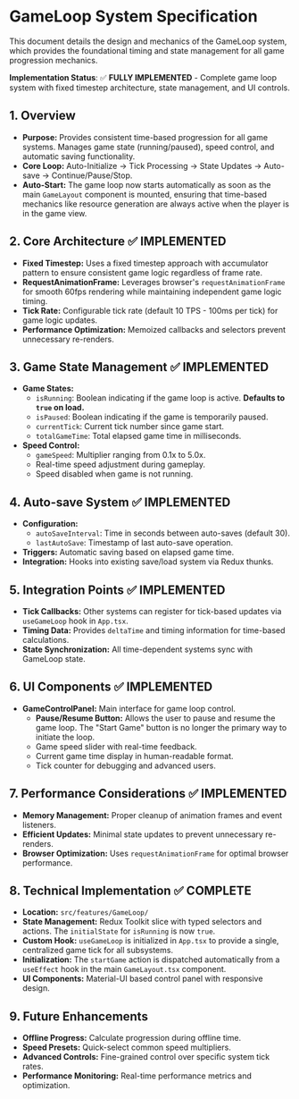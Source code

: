 # GameLoop System Specification

This document details the design and mechanics of the GameLoop system, which provides the foundational timing and state management for all game progression mechanics.

**Implementation Status**: ✅ **FULLY IMPLEMENTED** - Complete game loop system with fixed timestep architecture, state management, and UI controls.

## 1. Overview

*   **Purpose:** Provides consistent time-based progression for all game systems. Manages game state (running/paused), speed control, and automatic saving functionality.
*   **Core Loop:** Auto-Initialize -> Tick Processing -> State Updates -> Auto-save -> Continue/Pause/Stop.
*   **Auto-Start:** The game loop now starts automatically as soon as the main `GameLayout` component is mounted, ensuring that time-based mechanics like resource generation are always active when the player is in the game view.

## 2. Core Architecture ✅ IMPLEMENTED

*   **Fixed Timestep:** Uses a fixed timestep approach with accumulator pattern to ensure consistent game logic regardless of frame rate.
*   **RequestAnimationFrame:** Leverages browser's `requestAnimationFrame` for smooth 60fps rendering while maintaining independent game logic timing.
*   **Tick Rate:** Configurable tick rate (default 10 TPS - 100ms per tick) for game logic updates.
*   **Performance Optimization:** Memoized callbacks and selectors prevent unnecessary re-renders.

## 3. Game State Management ✅ IMPLEMENTED

*   **Game States:**
    *   `isRunning`: Boolean indicating if the game loop is active. **Defaults to `true` on load.**
    *   `isPaused`: Boolean indicating if the game is temporarily paused.
    *   `currentTick`: Current tick number since game start.
    *   `totalGameTime`: Total elapsed game time in milliseconds.
*   **Speed Control:**
    *   `gameSpeed`: Multiplier ranging from 0.1x to 5.0x.
    *   Real-time speed adjustment during gameplay.
    *   Speed disabled when game is not running.

## 4. Auto-save System ✅ IMPLEMENTED

*   **Configuration:**
    *   `autoSaveInterval`: Time in seconds between auto-saves (default 30).
    *   `lastAutoSave`: Timestamp of last auto-save operation.
*   **Triggers:** Automatic saving based on elapsed game time.
*   **Integration:** Hooks into existing save/load system via Redux thunks.

## 5. Integration Points ✅ IMPLEMENTED

*   **Tick Callbacks:** Other systems can register for tick-based updates via `useGameLoop` hook in `App.tsx`.
*   **Timing Data:** Provides `deltaTime` and timing information for time-based calculations.
*   **State Synchronization:** All time-dependent systems sync with GameLoop state.

## 6. UI Components ✅ IMPLEMENTED

*   **GameControlPanel:** Main interface for game loop control.
    *   **Pause/Resume Button:** Allows the user to pause and resume the game loop. The "Start Game" button is no longer the primary way to initiate the loop.
    *   Game speed slider with real-time feedback.
    *   Current game time display in human-readable format.
    *   Tick counter for debugging and advanced users.

## 7. Performance Considerations ✅ IMPLEMENTED

*   **Memory Management:** Proper cleanup of animation frames and event listeners.
*   **Efficient Updates:** Minimal state updates to prevent unnecessary re-renders.
*   **Browser Optimization:** Uses `requestAnimationFrame` for optimal browser performance.

## 8. Technical Implementation ✅ COMPLETE

*   **Location:** `src/features/GameLoop/`
*   **State Management:** Redux Toolkit slice with typed selectors and actions. The `initialState` for `isRunning` is now `true`.
*   **Custom Hook:** `useGameLoop` is initialized in `App.tsx` to provide a single, centralized game tick for all subsystems.
*   **Initialization:** The `startGame` action is dispatched automatically from a `useEffect` hook in the main `GameLayout.tsx` component.
*   **UI Components:** Material-UI based control panel with responsive design.

## 9. Future Enhancements

*   **Offline Progress:** Calculate progression during offline time.
*   **Speed Presets:** Quick-select common speed multipliers.
*   **Advanced Controls:** Fine-grained control over specific system tick rates.
*   **Performance Monitoring:** Real-time performance metrics and optimization.
